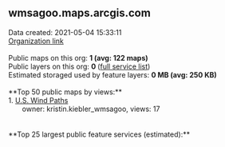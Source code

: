 <h2>wmsagoo.maps.arcgis.com</h2> Data created: 2021-05-04 15:33:11 <br /><a target='new' href='https://wmsagoo.maps.arcgis.com'>Organization link</a><br /><br />Public maps on this org: <b>1 (avg: 122 maps)</b><br />Public layers on this org: <b>0 </b>(<a target='new' href='https://services.arcgis.com/PS5pQpqlvqcCzIQl/ArcGIS/rest/services'>full service list</a>)<br />Estimated storaged used by feature layers: <b>0 MB (avg: 250 KB)</b><br /><br />**Top 50 public maps by views:**<br />  1. <a target='new' href='https://www.arcgis.com/home/item.html?id=0f240bb228224a1792913d5dafa0f44c'>U.S. Wind Paths</a> <br />  &nbsp;&nbsp;&nbsp;&nbsp; &nbsp;&nbsp;owner: kristin.kiebler_wmsagoo, views: 17<br /><br /><br />**Top 25 largest public feature services (estimated):**<br />